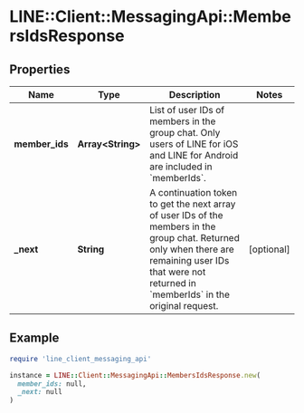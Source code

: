 # LINE::Client::MessagingApi::MembersIdsResponse

## Properties

| Name | Type | Description | Notes |
| ---- | ---- | ----------- | ----- |
| **member_ids** | **Array&lt;String&gt;** | List of user IDs of members in the group chat. Only users of LINE for iOS and LINE for Android are included in &#x60;memberIds&#x60;. |  |
| **_next** | **String** | A continuation token to get the next array of user IDs of the members in the group chat. Returned only when there are remaining user IDs that were not returned in &#x60;memberIds&#x60; in the original request.  | [optional] |

## Example

```ruby
require 'line_client_messaging_api'

instance = LINE::Client::MessagingApi::MembersIdsResponse.new(
  member_ids: null,
  _next: null
)
```

